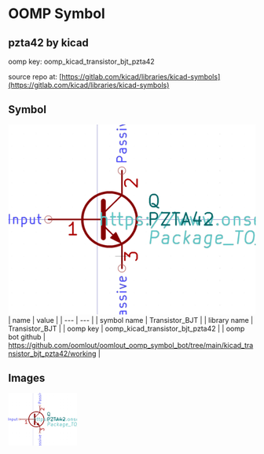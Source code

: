 # OOMP Symbol  
## pzta42  by kicad  
  
oomp key: oomp_kicad_transistor_bjt_pzta42  
  
source repo at: [https://gitlab.com/kicad/libraries/kicad-symbols](https://gitlab.com/kicad/libraries/kicad-symbols)  
## Symbol  
  
[![working.png](working_600.png)](working.png)  
| name | value | 
| --- | --- | 
| symbol name | Transistor_BJT | 
| library name | Transistor_BJT | 
| oomp key | oomp_kicad_transistor_bjt_pzta42 | 
| oomp bot github | https://github.com/oomlout/oomlout_oomp_symbol_bot/tree/main/kicad_transistor_bjt_pzta42/working | 
## Images  
  
[![working.png](working_140.png)](working.png)  
